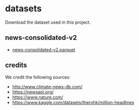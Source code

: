 # datasets

Download the dataset used in this project.

## news-consolidated-v2

- [news-consolidated-v2.parquet](/api/v1/data/processed/news-consolidated-v2.parquet)

## credits

We credit the following sources:

- http://www.climate-news-db.com/
- https://newsapi.org/
- https://www.nature.com/
- https://www.kaggle.com/datasets/therohk/million-headlines
